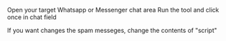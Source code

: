 Open your target Whatsapp or Messenger chat area
Run the tool and click once in chat field

If you want changes the spam messeges, change the contents of "script"
